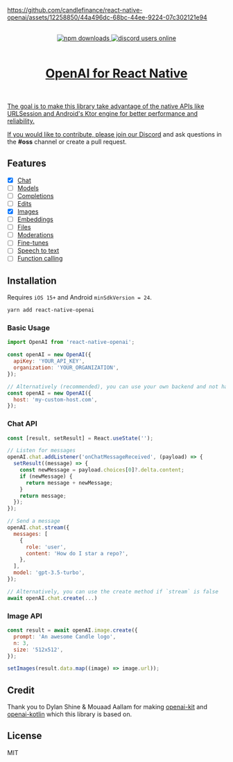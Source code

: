 https://github.com/candlefinance/react-native-openai/assets/12258850/44a496dc-68bc-44ee-9224-07c302121e94

<br/>
<div align="center">
 <a href="https://www.npmjs.com/package/react-native-openai">
  <img src="https://img.shields.io/npm/dm/react-native-openai" alt="npm downloads" />
</a>
  <a alt="discord users online" href="https://discord.gg/qnAgjxhg6n" 
  target="_blank"
  rel="noopener noreferrer">
    <img alt="discord users online" src="https://img.shields.io/discord/986610142768406548?label=Discord&logo=discord&logoColor=white&cacheSeconds=3600"/>
</div>

<br/>

<h1 align="center">
 OpenAI for React Native
</h1>

<br/>

The goal is to make this library take advantage of the native APIs like URLSession and Android's Ktor engine for better performance and reliability.

If you would like to contribute, please join our [Discord](https://discord.gg/qnAgjxhg6n) and ask questions in the **#oss** channel or create a pull request.

## Features

- [x] [Chat](https://platform.openai.com/docs/api-reference/chat)
- [ ] [Models](https://beta.openai.com/docs/api-reference/models)
- [ ] [Completions](https://beta.openai.com/docs/api-reference/completions)
- [ ] [Edits](https://beta.openai.com/docs/api-reference/edits)
- [x] [Images](https://beta.openai.com/docs/api-reference/images)
- [ ] [Embeddings](https://beta.openai.com/docs/api-reference/embeddings)
- [ ] [Files](https://beta.openai.com/docs/api-reference/files)
- [ ] [Moderations](https://beta.openai.com/docs/api-reference/moderations)
- [ ] [Fine-tunes](https://beta.openai.com/docs/api-reference/fine-tunes)
- [ ] [Speech to text](https://platform.openai.com/docs/guides/speech-to-text)
- [ ] [Function calling](https://platform.openai.com/docs/guides/gpt/function-calling)

## Installation

Requires `iOS 15+` and Android `minSdkVersion = 24`.

```sh
yarn add react-native-openai
```

### Basic Usage

```js
import OpenAI from 'react-native-openai';

const openAI = new OpenAI({
  apiKey: 'YOUR_API_KEY',
  organization: 'YOUR_ORGANIZATION',
});

// Alternatively (recommended), you can use your own backend and not hardcode an API key in your app i.e. https://my-custom-domain.com/v1/chat/completions (follow the same API as OpenAI until pathPrefix is fixed on Android)
const openAI = new OpenAI({
  host: 'my-custom-host.com',
});
```

### Chat API

```js
const [result, setResult] = React.useState('');

// Listen for messages
openAI.chat.addListener('onChatMessageReceived', (payload) => {
  setResult((message) => {
    const newMessage = payload.choices[0]?.delta.content;
    if (newMessage) {
      return message + newMessage;
    }
    return message;
  });
});

// Send a message
openAI.chat.stream({
  messages: [
    {
      role: 'user',
      content: 'How do I star a repo?',
    },
  ],
  model: 'gpt-3.5-turbo',
});

// Alternatively, you can use the create method if `stream` is false
await openAI.chat.create(...)
```

### Image API

```js
const result = await openAI.image.create({
  prompt: 'An awesome Candle logo',
  n: 3,
  size: '512x512',
});

setImages(result.data.map((image) => image.url));
```

## Credit

Thank you to Dylan Shine & Mouaad Aallam for making [openai-kit](https://github.com/dylanshine/openai-kit) and [openai-kotlin](https://github.com/aallam/openai-kotlin) which this library is based on.

## License

MIT
